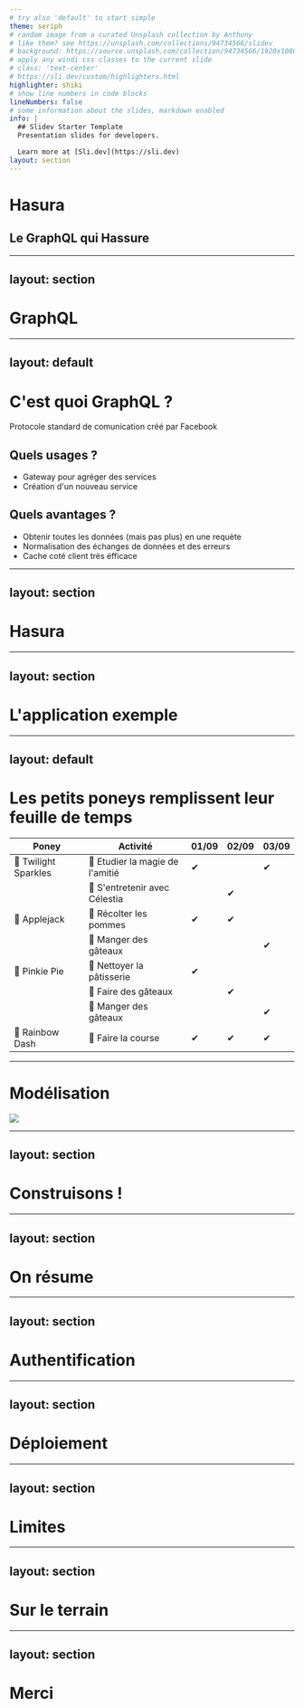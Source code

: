 ```yaml
---
# try also 'default' to start simple
theme: seriph
# random image from a curated Unsplash collection by Anthony
# like them? see https://unsplash.com/collections/94734566/slidev
# background: https://source.unsplash.com/collection/94734566/1920x1080
# apply any windi css classes to the current slide
# class: 'text-center'
# https://sli.dev/custom/highlighters.html
highlighter: shiki
# show line numbers in code blocks
lineNumbers: false
# some information about the slides, markdown enabled
info: |
  ## Slidev Starter Template
  Presentation slides for developers.

  Learn more at [Sli.dev](https://sli.dev)
layout: section
---
```


# Hasura

## Le GraphQL qui Hassure

---
layout: section
---

# GraphQL

---
layout: default
---

# C'est quoi GraphQL ?

Protocole standard de comunication créé par Facebook

## Quels usages ?

  - Gateway pour agréger des services
  - Création d'un nouveau service

## Quels avantages ?

  - Obtenir toutes les données (mais pas plus) en une requète
  - Normalisation des échanges de données et des erreurs
  - Cache coté client très éfficace

---
layout: section
---

# Hasura

---
layout: section
---

# L'application exemple

---
layout: default
---

# Les petits poneys remplissent leur feuille de temps

| Poney               | Activité                         | 01/09 | 02/09 | 03/09 |
|---------------------|----------------------------------|-------|-------|-------|
| 🦄 Twilight Sparkles | 🎇 Etudier la magie de l'amitié | ✔     |       | ✔      |
|                     | 👸 S'entretenir avec Célestia      |       | ✔     |       |
| 🦄 Applejack         | 🍎 Récolter les pommes          | ✔     | ✔     |       |
|                     | 🍰 Manger des gâteaux           |       |       | ✔     |
| 🦄 Pinkie Pie        | 🧹 Nettoyer la pâtisserie       | ✔      |       |       |
|                     | 🥧 Faire des gâteaux            |       | ✔     |       |
|                     | 🍰 Manger des gâteaux           |       |       | ✔     |
| 🦄 Rainbow Dash        | 🏇 Faire la course       | ✔      | ✔      | ✔      |

---

# Modélisation

<img src="/data_model.svg" class="h-full m-auto" />

---
layout: section
---

# Construisons !

---
layout: section
---

# On résume

---
layout: section
---

# Authentification

---
layout: section
---

# Déploiement

---
layout: section
---

# Limites

---
layout: section
---

# Sur le terrain

---
layout: section
---

# Merci
